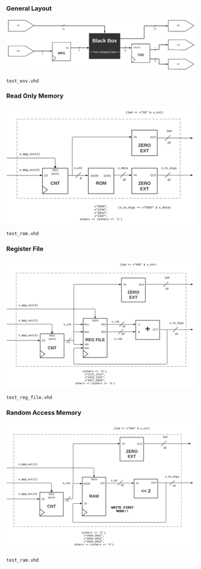 ### General Layout
![Test Env](./images/schematic_test_env.svg)
```
test_env.vhd
```

### Read Only Memory
![Test ROM](./images/test_rom.svg)
```
test_rom.vhd
```

### Register File
![Test RF](./images/test_reg_file.svg)
```
test_reg_file.vhd
```

### Random Access Memory
![Test RAM](./images/test_ram.svg)
```
test_ram.vhd
```